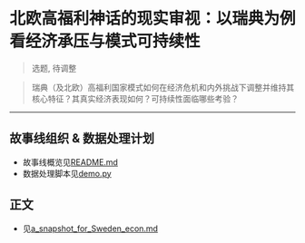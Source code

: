 # 北欧高福利神话的现实审视：以瑞典为例看经济承压与模式可持续性

> 选题, 待调整

> 瑞典（及北欧）高福利国家模式如何在经济危机和内外挑战下调整并维持其核心特征？其真实经济表现如何？可持续性面临哪些考验？

---

## **故事线组织 & 数据处理计划** 

- 故事线概览见[README.md](thesis/README.md)
- 数据处理脚本见[demo.py](data/demo.py)

## **正文**

- 见[a_snapshot_for_Sweden_econ.md](thesis/a_snapshot_for_Sweden_econ.md)